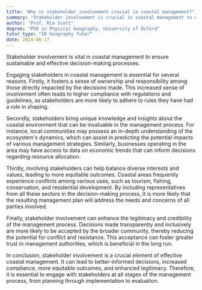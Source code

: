 ```yaml
---
title: "Why is stakeholder involvement crucial in coastal management?"
summary: "Stakeholder involvement is crucial in coastal management to ensure sustainable and effective decision-making processes."
author: "Prof. Mia Scott"
degree: "PhD in Physical Geography, University of Oxford"
tutor_type: "IB Geography Tutor"
date: 2024-08-17
---
```


Stakeholder involvement is vital in coastal management to ensure sustainable and effective decision-making processes.

Engaging stakeholders in coastal management is essential for several reasons. Firstly, it fosters a sense of ownership and responsibility among those directly impacted by the decisions made. This increased sense of involvement often leads to higher compliance with regulations and guidelines, as stakeholders are more likely to adhere to rules they have had a role in shaping.

Secondly, stakeholders bring unique knowledge and insights about the coastal environment that can be invaluable in the management process. For instance, local communities may possess an in-depth understanding of the ecosystem's dynamics, which can assist in predicting the potential impacts of various management strategies. Similarly, businesses operating in the area may have access to data on economic trends that can inform decisions regarding resource allocation.

Thirdly, involving stakeholders can help balance diverse interests and values, leading to more equitable outcomes. Coastal areas frequently experience conflicts among various uses, such as tourism, fishing, conservation, and residential development. By including representatives from all these sectors in the decision-making process, it is more likely that the resulting management plan will address the needs and concerns of all parties involved.

Finally, stakeholder involvement can enhance the legitimacy and credibility of the management process. Decisions made transparently and inclusively are more likely to be accepted by the broader community, thereby reducing the potential for conflict and resistance. This acceptance can foster greater trust in management authorities, which is beneficial in the long run.

In conclusion, stakeholder involvement is a crucial element of effective coastal management. It can lead to better-informed decisions, increased compliance, more equitable outcomes, and enhanced legitimacy. Therefore, it is essential to engage with stakeholders at all stages of the management process, from planning through implementation to evaluation.
    